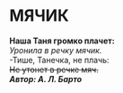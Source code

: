 # **МЯЧИК**  
**Наша Таня громко плачет:**  
*Уронила в речку мячик.*  
-Тише, Танечка, не плачь:  
~~Не утонет в речке мяч.~~  
**_Автор: А. Л. Барто_**

